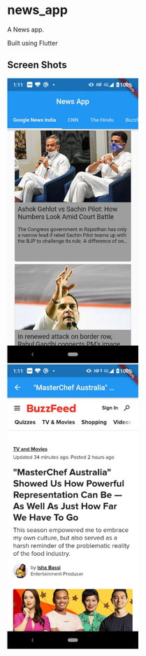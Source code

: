 # news_app

A News app.

Built using Flutter

## Screen Shots

<img src="https://github.com/OmiWakode/news_app/blob/master/SS1.jpeg" alt="drawing" width="300"/>&nbsp;&nbsp;&nbsp;
<img src="https://github.com/OmiWakode/news_app/blob/master/SS2.jpeg" alt="drawing" width="300"/>
